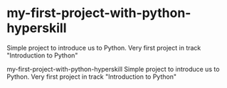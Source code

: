 # my-first-project-with-python-hyperskill 

Simple project to introduce us to Python. Very first project in track "Introduction to Python"

my-first-project-with-python-hyperskill 
Simple project to introduce us to Python. Very first project in track "Introduction to Python"